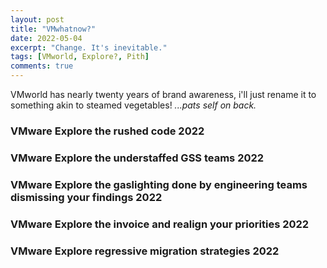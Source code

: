 ```yaml
---
layout: post
title: "VMwhatnow?"
date: 2022-05-04
excerpt: "Change. It's inevitable."
tags: [VMworld, Explore?, Pith]
comments: true
---
```


VMworld has nearly twenty years of brand awareness, i'll just rename it to something akin to steamed vegetables! *...pats self on back.*


### VMware Explore the rushed code 2022

### VMware Explore the understaffed GSS teams 2022

### VMware Explore the gaslighting done by engineering teams dismissing your findings 2022

### VMware Explore the invoice and realign your priorities 2022

### VMware Explore regressive migration strategies 2022